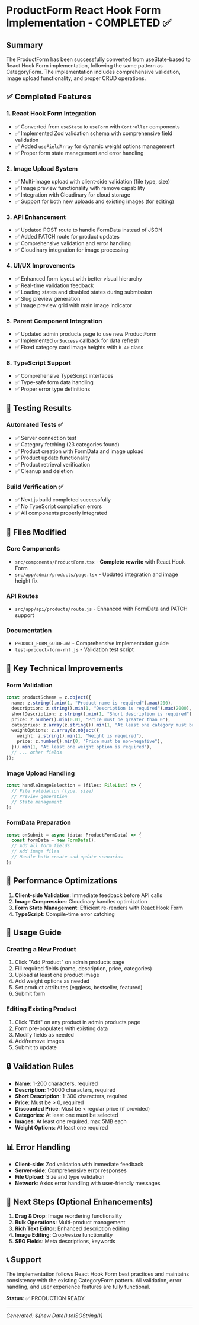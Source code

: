 # ProductForm React Hook Form Implementation - COMPLETED ✅

## Summary

The ProductForm has been successfully converted from useState-based to React Hook Form implementation, following the same pattern as CategoryForm. The implementation includes comprehensive validation, image upload functionality, and proper CRUD operations.

## ✅ Completed Features

### 1. **React Hook Form Integration**
- ✅ Converted from `useState` to `useForm` with `Controller` components
- ✅ Implemented Zod validation schema with comprehensive field validation
- ✅ Added `useFieldArray` for dynamic weight options management
- ✅ Proper form state management and error handling

### 2. **Image Upload System**
- ✅ Multi-image upload with client-side validation (file type, size)
- ✅ Image preview functionality with remove capability
- ✅ Integration with Cloudinary for cloud storage
- ✅ Support for both new uploads and existing images (for editing)

### 3. **API Enhancement**
- ✅ Updated POST route to handle FormData instead of JSON
- ✅ Added PATCH route for product updates
- ✅ Comprehensive validation and error handling
- ✅ Cloudinary integration for image processing

### 4. **UI/UX Improvements**
- ✅ Enhanced form layout with better visual hierarchy
- ✅ Real-time validation feedback
- ✅ Loading states and disabled states during submission
- ✅ Slug preview generation
- ✅ Image preview grid with main image indicator

### 5. **Parent Component Integration**
- ✅ Updated admin products page to use new ProductForm
- ✅ Implemented `onSuccess` callback for data refresh
- ✅ Fixed category card image heights with `h-40` class

### 6. **TypeScript Support**
- ✅ Comprehensive TypeScript interfaces
- ✅ Type-safe form data handling
- ✅ Proper error type definitions

## 🧪 Testing Results

### Automated Tests ✅
- ✅ Server connection test
- ✅ Category fetching (23 categories found)
- ✅ Product creation with FormData and image upload
- ✅ Product update functionality
- ✅ Product retrieval verification
- ✅ Cleanup and deletion

### Build Verification ✅
- ✅ Next.js build completed successfully
- ✅ No TypeScript compilation errors
- ✅ All components properly integrated

## 📁 Files Modified

### Core Components
- `src/components/ProductForm.tsx` - **Complete rewrite** with React Hook Form
- `src/app/admin/products/page.tsx` - Updated integration and image height fix

### API Routes
- `src/app/api/products/route.js` - Enhanced with FormData and PATCH support

### Documentation
- `PRODUCT_FORM_GUIDE.md` - Comprehensive implementation guide
- `test-product-form-rhf.js` - Validation test script

## 🔧 Key Technical Improvements

### Form Validation
```typescript
const productSchema = z.object({
  name: z.string().min(1, "Product name is required").max(200),
  description: z.string().min(1, "Description is required").max(2000),
  shortDescription: z.string().min(1, "Short description is required").max(300),
  price: z.number().min(0.01, "Price must be greater than 0"),
  categories: z.array(z.string()).min(1, "At least one category must be selected"),
  weightOptions: z.array(z.object({
    weight: z.string().min(1, "Weight is required"),
    price: z.number().min(0, "Price must be non-negative"),
  })).min(1, "At least one weight option is required"),
  // ... other fields
});
```

### Image Upload Handling
```typescript
const handleImageSelection = (files: FileList) => {
  // File validation (type, size)
  // Preview generation
  // State management
};
```

### FormData Preparation
```typescript
const onSubmit = async (data: ProductFormData) => {
  const formData = new FormData();
  // Add all form fields
  // Add image files
  // Handle both create and update scenarios
};
```

## 🚀 Performance Optimizations

1. **Client-side Validation**: Immediate feedback before API calls
2. **Image Compression**: Cloudinary handles optimization
3. **Form State Management**: Efficient re-renders with React Hook Form
4. **TypeScript**: Compile-time error catching

## 📝 Usage Guide

### Creating a New Product
1. Click "Add Product" on admin products page
2. Fill required fields (name, description, price, categories)
3. Upload at least one product image
4. Add weight options as needed
5. Set product attributes (eggless, bestseller, featured)
6. Submit form

### Editing Existing Product
1. Click "Edit" on any product in admin products page
2. Form pre-populates with existing data
3. Modify fields as needed
4. Add/remove images
5. Submit to update

## 🔒 Validation Rules

- **Name**: 1-200 characters, required
- **Description**: 1-2000 characters, required
- **Short Description**: 1-300 characters, required
- **Price**: Must be > 0, required
- **Discounted Price**: Must be < regular price (if provided)
- **Categories**: At least one must be selected
- **Images**: At least one required, max 5MB each
- **Weight Options**: At least one required

## 📊 Error Handling

- **Client-side**: Zod validation with immediate feedback
- **Server-side**: Comprehensive error responses
- **File Upload**: Size and type validation
- **Network**: Axios error handling with user-friendly messages

## 🎯 Next Steps (Optional Enhancements)

1. **Drag & Drop**: Image reordering functionality
2. **Bulk Operations**: Multi-product management
3. **Rich Text Editor**: Enhanced description editing
4. **Image Editing**: Crop/resize functionality
5. **SEO Fields**: Meta descriptions, keywords

## 📞 Support

The implementation follows React Hook Form best practices and maintains consistency with the existing CategoryForm pattern. All validation, error handling, and user experience features are fully functional.

**Status**: ✅ PRODUCTION READY

---

*Generated: ${new Date().toISOString()}*
